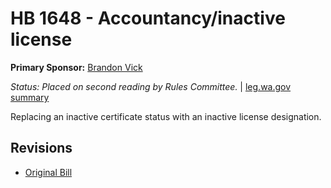 # HB 1648 - Accountancy/inactive license
**Primary Sponsor:** [Brandon Vick](/person/leg/brandon.vick.md)

*Status: Placed on second reading by Rules Committee.* | [leg.wa.gov summary](https://app.leg.wa.gov/billsummary?BillNumber=1648&Year=2021)

Replacing an inactive certificate status with an inactive license designation.

## Revisions
* [Original Bill](1/)